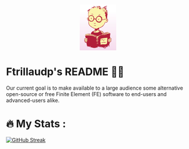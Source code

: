 <!--
- 🔭 currently working on ...
- 🌱 currently learning ...
- 💬 Ask me about ...
- 📫 How to reach me: ...
- ⚡ Fun fact: ...
-->

<div id="header" align="center">
  <img src="./Pictures/geek.png" width="100"/>
</div>


# Ftrillaudp's README 🧑‍🔬

Our current goal is to make available to a large audience some alternative open-source or free Finite Element (FE) software to end-users and advanced-users alike.


# :fire: My Stats :
[![GitHub Streak](http://github-readme-streak-stats.herokuapp.com?user=your-github-username&theme=dark&background=000000)](https://git.io/streak-stats)
